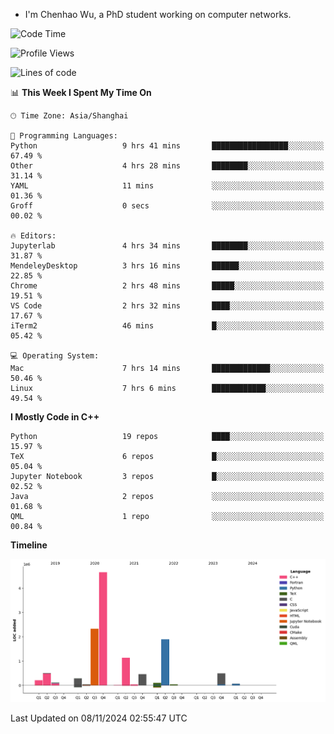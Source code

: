 - I'm Chenhao Wu, a PhD student working on computer networks.

<!--START_SECTION:waka-->
![Code Time](http://img.shields.io/badge/Code%20Time-42%20hrs%2036%20mins-blue)

![Profile Views](http://img.shields.io/badge/Profile%20Views-52-blue)

![Lines of code](https://img.shields.io/badge/From%20Hello%20World%20I%27ve%20Written-12.4%20million%20lines%20of%20code-blue)

📊 **This Week I Spent My Time On** 

```text
🕑︎ Time Zone: Asia/Shanghai

💬 Programming Languages: 
Python                   9 hrs 41 mins       █████████████████░░░░░░░░   67.49 % 
Other                    4 hrs 28 mins       ████████░░░░░░░░░░░░░░░░░   31.14 % 
YAML                     11 mins             ░░░░░░░░░░░░░░░░░░░░░░░░░   01.36 % 
Groff                    0 secs              ░░░░░░░░░░░░░░░░░░░░░░░░░   00.02 % 

🔥 Editors: 
Jupyterlab               4 hrs 34 mins       ████████░░░░░░░░░░░░░░░░░   31.87 % 
MendeleyDesktop          3 hrs 16 mins       ██████░░░░░░░░░░░░░░░░░░░   22.85 % 
Chrome                   2 hrs 48 mins       █████░░░░░░░░░░░░░░░░░░░░   19.51 % 
VS Code                  2 hrs 32 mins       ████░░░░░░░░░░░░░░░░░░░░░   17.67 % 
iTerm2                   46 mins             █░░░░░░░░░░░░░░░░░░░░░░░░   05.42 % 

💻 Operating System: 
Mac                      7 hrs 14 mins       █████████████░░░░░░░░░░░░   50.46 % 
Linux                    7 hrs 6 mins        ████████████░░░░░░░░░░░░░   49.54 % 
```

**I Mostly Code in C++** 

```text
Python                   19 repos            ████░░░░░░░░░░░░░░░░░░░░░   15.97 % 
TeX                      6 repos             █░░░░░░░░░░░░░░░░░░░░░░░░   05.04 % 
Jupyter Notebook         3 repos             █░░░░░░░░░░░░░░░░░░░░░░░░   02.52 % 
Java                     2 repos             ░░░░░░░░░░░░░░░░░░░░░░░░░   01.68 % 
QML                      1 repo              ░░░░░░░░░░░░░░░░░░░░░░░░░   00.84 % 
```



**Timeline**

![Lines of Code chart](https://raw.githubusercontent.com/Vito-Swift/Vito-Swift/main/assets/bar_graph.png)


 Last Updated on 08/11/2024 02:55:47 UTC
<!--END_SECTION:waka-->
